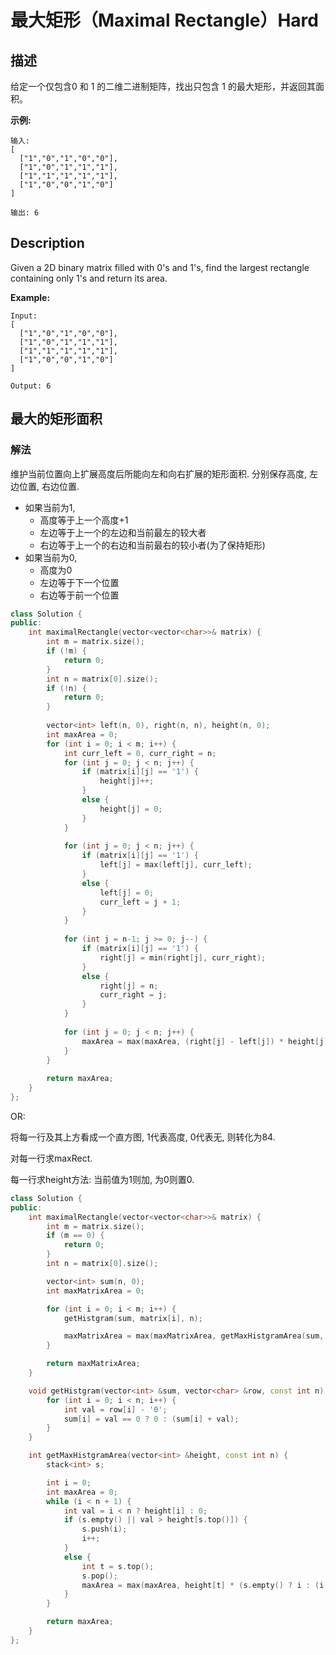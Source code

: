 # 最大矩形（Maximal Rectangle）Hard
## 描述
给定一个仅包含0 和 1 的二维二进制矩阵，找出只包含 1 的最大矩形，并返回其面积。

**示例:**
```
输入:
[
  ["1","0","1","0","0"],
  ["1","0","1","1","1"],
  ["1","1","1","1","1"],
  ["1","0","0","1","0"]
]

输出: 6
```

## Description
Given a 2D binary matrix filled with 0&#39;s and 1&#39;s, find the largest rectangle containing only 1&#39;s and return its area.

**Example:**
```
Input:
[
  ["1","0","1","0","0"],
  ["1","0","1","1","1"],
  ["1","1","1","1","1"],
  ["1","0","0","1","0"]
]

Output: 6
```


## 最大的矩形面积
### 解法
维护当前位置向上扩展高度后所能向左和向右扩展的矩形面积. 分别保存高度, 左边位置, 右边位置.
- 如果当前为1,
    - 高度等于上一个高度+1
    - 左边等于上一个的左边和当前最左的较大者
    - 右边等于上一个的右边和当前最右的较小者(为了保持矩形)
- 如果当前为0,
    - 高度为0
    - 左边等于下一个位置
    - 右边等于前一个位置
```c++
class Solution {
public:
    int maximalRectangle(vector<vector<char>>& matrix) {
        int m = matrix.size();
        if (!m) {
            return 0;
        }
        int n = matrix[0].size();
        if (!n) {
            return 0;
        }
        
        vector<int> left(n, 0), right(n, n), height(n, 0);
        int maxArea = 0;
        for (int i = 0; i < m; i++) {
            int curr_left = 0, curr_right = n;
            for (int j = 0; j < n; j++) {
                if (matrix[i][j] == '1') {
                    height[j]++;
                }
                else {
                    height[j] = 0;
                }
            }
                
            for (int j = 0; j < n; j++) {
                if (matrix[i][j] == '1') {
                    left[j] = max(left[j], curr_left);
                }
                else {
                    left[j] = 0;
                    curr_left = j + 1;
                }
            }
                
            for (int j = n-1; j >= 0; j--) {
                if (matrix[i][j] == '1') {
                    right[j] = min(right[j], curr_right);
                }
                else {
                    right[j] = n;
                    curr_right = j;
                }
            }
                
            for (int j = 0; j < n; j++) {
                maxArea = max(maxArea, (right[j] - left[j]) * height[j]);
            }                
        }
        
        return maxArea;
    }
};
```


OR:

将每一行及其上方看成一个直方图, 1代表高度, 0代表无, 则转化为84.

对每一行求maxRect.

每一行求height方法: 当前值为1则加, 为0则置0.

```c++
class Solution {
public:
    int maximalRectangle(vector<vector<char>>& matrix) {
        int m = matrix.size();
        if (m == 0) {
            return 0;
        }
        int n = matrix[0].size();

        vector<int> sum(n, 0);
        int maxMatrixArea = 0;

        for (int i = 0; i < m; i++) {
            getHistgram(sum, matrix[i], n);

            maxMatrixArea = max(maxMatrixArea, getMaxHistgramArea(sum, n));
        }

        return maxMatrixArea;       
    }

    void getHistgram(vector<int> &sum, vector<char> &row, const int n) {
        for (int i = 0; i < n; i++) {
            int val = row[i] - '0';
            sum[i] = val == 0 ? 0 : (sum[i] + val);
        }
    }

    int getMaxHistgramArea(vector<int> &height, const int n) {
        stack<int> s;

        int i = 0;
        int maxArea = 0;
        while (i < n + 1) {
            int val = i < n ? height[i] : 0;
            if (s.empty() || val > height[s.top()]) {
                s.push(i);
                i++;
            }
            else {
                int t = s.top();
                s.pop();
                maxArea = max(maxArea, height[t] * (s.empty() ? i : (i - s.top() - 1)));
            }
        }

        return maxArea;
    }
};
```